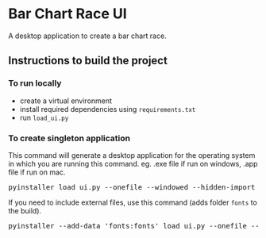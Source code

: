 # Bar Chart Race UI
A desktop application to create a bar chart race.

## Instructions to build the project

### To run locally
- create a virtual environment
- install required dependencies using <code>requirements.txt</code>
- run <code>load_ui.py</code>

### To create singleton application
This command will generate a desktop application for the operating system in which you are running this command. eg. .exe file if run on windows, .app file if run on mac.
<pre>pyinstaller load_ui.py --onefile --windowed --hidden-import cmath </pre>

If you need to include external files, use this command (adds folder <code>fonts</code> to the build).
<pre>pyinstaller --add-data 'fonts:fonts' load_ui.py --onefile --windowed --hidden-import cmath </pre>